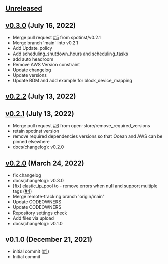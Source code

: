 <a name="unreleased"></a>
## [Unreleased]



<a name="v0.3.0"></a>
## [v0.3.0] (July 16, 2022)

- Merge pull request [#5](https://github.com/spotinst/terraform-spotinst-NAME/issues/5) from spotinst/v0.2.1
- Merge branch 'main' into v0.2.1
- Add Update_policy
- Add scheduling_shutdown_hours and scheduling_tasks
- add auto headroom
- Remove AWS Version constraint
- Update changelog
- Update versions
- Update BDM and add example for block_device_mapping


<a name="v0.2.2"></a>
## [v0.2.2] (July 13, 2022)



<a name="v0.2.1"></a>
## [v0.2.1] (July 13, 2022)

- Merge pull request [#6](https://github.com/spotinst/terraform-spotinst-NAME/issues/6) from open-store/remove_required_versions
- retain spotinst version
- remove required dependencies versions so that Ocean and AWS can be pinned elsewhere
- docs(changelog): v0.2.0


<a name="v0.2.0"></a>
## [v0.2.0] (March 24, 2022)

- fix changelog
- docs(changelog): v0.3.0
- [fix] elastic_ip_pool to  - remove errors when null and support multiple tags ([#4](https://github.com/spotinst/terraform-spotinst-NAME/issues/4))
- Merge remote-tracking branch 'origin/main'
- Update CODEOWNERS
- Update CODEOWNERS
- Repository settings check
- Add files via upload
- docs(changelog): v0.1.0


<a name="v0.1.0"></a>
## v0.1.0 (December 21, 2021)

- initial commit ([#1](https://github.com/spotinst/terraform-spotinst-NAME/issues/1))
- Initial commit


[Unreleased]: https://github.com/spotinst/terraform-spotinst-NAME/compare/v0.3.0...HEAD
[v0.3.0]: https://github.com/spotinst/terraform-spotinst-NAME/compare/v0.2.2...v0.3.0
[v0.2.2]: https://github.com/spotinst/terraform-spotinst-NAME/compare/v0.2.1...v0.2.2
[v0.2.1]: https://github.com/spotinst/terraform-spotinst-NAME/compare/v0.2.0...v0.2.1
[v0.2.0]: https://github.com/spotinst/terraform-spotinst-NAME/compare/v0.1.0...v0.2.0
